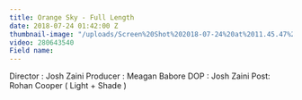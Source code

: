 ```yaml
---
title: Orange Sky - Full Length
date: 2018-07-24 01:42:00 Z
thumbnail-image: "/uploads/Screen%20Shot%202018-07-24%20at%2011.45.47%20am.png"
video: 280643540
Field name: 
---
```


Director : Josh Zaini
Producer : Meagan Babore
DOP : Josh Zaini
Post: Rohan Cooper ( Light + Shade ) 
